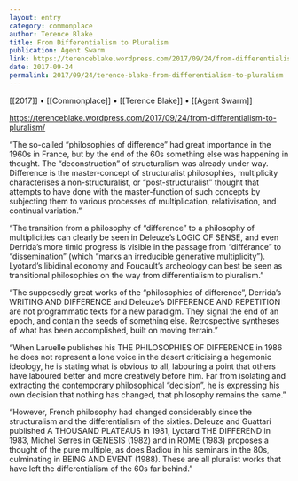 ```yaml
---
layout: entry
category: commonplace
author: Terence Blake
title: From Differentialism to Pluralism
publication: Agent Swarm
link: https://terenceblake.wordpress.com/2017/09/24/from-differentialism-to-pluralism/
date: 2017-09-24
permalink: 2017/09/24/terence-blake-from-differentialism-to-pluralism
---
```


[[2017]] • [[Commonplace]] • [[Terence Blake]] • [[Agent Swarm]] 

https://terenceblake.wordpress.com/2017/09/24/from-differentialism-to-pluralism/

“The so-called “philosophies of difference” had great importance in the 1960s in France, but by the end of the 60s something else was happening in thought. The “deconstruction” of structuralism was already under way. Difference is the master-concept of structuralist philosophies, multiplicity characterises a non-structuralist, or “post-structuralist” thought that attempts to have done with the master-function of such concepts by subjecting them to various processes of multiplication, relativisation, and continual variation.”

“The transition from a philosophy of “difference” to a philosophy of multiplicities can clearly be seen in Deleuze’s LOGIC OF SENSE, and even Derrida’s more timid progress is visible in the passage from “différance” to “dissemination” (which “marks an irreducible generative multiplicity”). Lyotard’s libidinal economy and Foucault’s archeology can best be seen as transitional philosophies on the way from differentialism to pluralism.”

“The supposedly great works of the “philosophies of difference”, Derrida’s WRITING AND DIFFERENCE and Deleuze’s DIFFERENCE AND REPETITION are not programmatic texts for a new paradigm. They signal the end of an epoch, and contain the seeds of something else. Retrospective syntheses of what has been accomplished, built on moving terrain.”

“When Laruelle publishes his THE PHILOSOPHIES OF DIFFERENCE in 1986 he does not represent a lone voice in the desert criticising a hegemonic ideology, he is stating what is obvious to all, labouring a point that others have laboured better and more creatively before him. Far from isolating and extracting the contemporary philosophical “decision”, he is expressing his own decision that nothing has changed, that philosophy remains the same.”

“However, French philosophy had changed considerably since the structuralism and the differentialism of the sixties. Deleuze and Guattari published A THOUSAND PLATEAUS in 1981, Lyotard THE DIFFEREND in 1983, Michel Serres in GENESIS (1982) and in ROME (1983) proposes a thought of the pure multiple, as does Badiou in his seminars in the 80s, culminating in BEING AND EVENT (1988). These are all pluralist works that have left the differentialism of the 60s far behind.”

